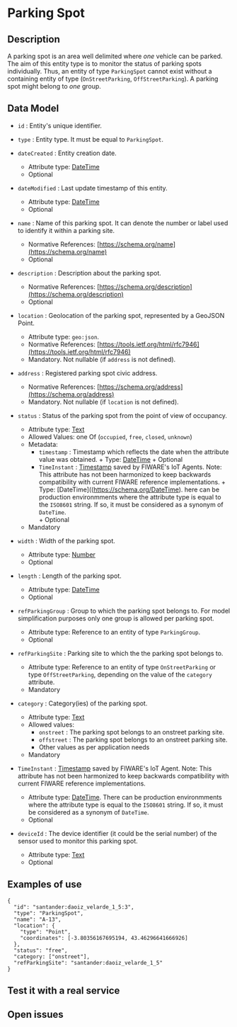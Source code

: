 # Parking Spot

## Description

A parking spot is an area well delimited where *one* vehicle can be parked.
The aim of this entity type is to monitor the status of parking spots individually.
Thus, an entity of type `ParkingSpot` cannot exist without a containing entity of type
(`OnStreetParking`, `OffStreetParking`). A parking spot might belong to *one* group.

## Data Model

+ `id` : Entity's unique identifier.

+ `type` : Entity type. It must be equal to `ParkingSpot`.

+ `dateCreated` : Entity creation date.
    + Attribute type: [DateTime](https://schema.org/DateTime)
    + Optional

+ `dateModified` : Last update timestamp of this entity.
    + Attribute type: [DateTime](https://schema.org/DateTime)
    + Optional

+ `name` : Name of this parking spot. It can denote the number or label used to identify it within a parking site.
    + Normative References: [https://schema.org/name](https://schema.org/name)
    + Optional

+ `description` : Description about the parking spot.
    + Normative References: [https://schema.org/description](https://schema.org/description)
    + Optional

+ `location` : Geolocation of the parking spot, represented by a GeoJSON Point.
    + Attribute type: `geo:json`.
    + Normative References: [https://tools.ietf.org/html/rfc7946](https://tools.ietf.org/html/rfc7946)
    + Mandatory. Not nullable (if `address` is not defined).  

+ `address` : Registered parking spot civic address.
    + Normative References: [https://schema.org/address](https://schema.org/address)
    + Mandatory. Not nullable (if `location` is not defined).

+ `status` : Status of the parking spot from the point of view of occupancy.
    + Attribute type: [Text](https://schema.org/Text)
    + Allowed Values: one Of (`occupied`, `free`, `closed`, `unknown`)
    + Metadata:
        + `timestamp` : Timestamp which reflects the date when the attribute value was obtained.
              + Type: [DateTime](https://schema.org/DateTime)
              + Optional
        + `TimeInstant` : [Timestamp](https://github.com/telefonicaid/iotagent-node-lib#TimeInstant)
        saved by FIWARE's IoT Agents. Note: This attribute has not been harmonized
to keep backwards compatibility with current FIWARE reference implementations.
              + Type: [DateTime]((https://schema.org/DateTime). here can be production environmments where the attribute type
    is equal to the `ISO8601` string. If so, it must be considered as a synonym of `DateTime`.  
              + Optional
    + Mandatory

+ `width` : Width of the parking spot.
    + Attribute type: [Number](https://schema.org/Number)
    + Optional

+ `length` : Length of the parking spot.
    + Attribute type: [DateTime](https://schema.org/Number)
    + Optional

+ `refParkingGroup` : Group to which the parking spot belongs to. For model simplification purposes
only one group is allowed per parking spot.
    + Attribute type: Reference to an entity of type `ParkingGroup`.  
    + Optional

+ `refParkingSite` : Parking site to which the the parking spot belongs to.
    + Attribute type: Reference to an entity of type `OnStreetParking` or type `OffStreetParking`, depending on
    the value of the `category` attribute.
    + Mandatory

+ `category` : Category(ies) of the parking spot.
    + Attribute type: [Text](https://schema.org/Text)
    + Allowed values:
        + `onstreet`  : The parking spot belongs to an onstreet parking site.
        + `offstreet` : The parking spot belongs to an onstreet parking site.
        + Other values as per application needs
    + Mandatory

+ `TimeInstant` : [Timestamp](https://github.com/telefonicaid/iotagent-node-lib#TimeInstant)
saved by FIWARE's IoT Agent. Note: This attribute has not been harmonized
to keep backwards compatibility with current FIWARE reference implementations.
    + Attribute type: [DateTime](https://schema.org/DateTime). There can be production environmments where the attribute type
    is equal to the `ISO8601` string. If so, it must be considered as a synonym of `DateTime`.  
    + Optional

+ `deviceId` : The device identifier (it could be the serial number) of the sensor used to monitor this parking spot.
    + Attribute type: [Text](https://schema.org/Text)
    + Optional

## Examples of use

    {
      "id": "santander:daoiz_velarde_1_5:3",
      "type": "ParkingSpot",
      "name": "A-13",
      "location": {
        "type": "Point",
        "coordinates": [-3.80356167695194, 43.46296641666926]
      },
      "status": "free",
      "category: ["onstreet"],
      "refParkingSite": "santander:daoiz_velarde_1_5"
    }

## Test it with a real service

## Open issues
